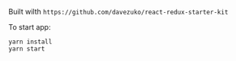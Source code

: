 Built wilth `https://github.com/davezuko/react-redux-starter-kit`

To start app:

```
yarn install
yarn start
```
